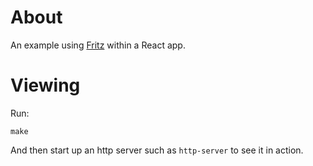 # About

An example using [Fritz](https://fritz.work) within a React app.

# Viewing

Run:

```
make
```

And then start up an http server such as `http-server` to see it in action.